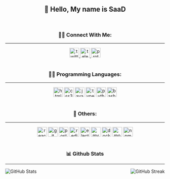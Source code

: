 <h2 align="center">👋 Hello, My name is SaaD</h2>

<br/>

<h3 align="center">🙋‍♂️ Connect With Me:</h3>
<hr/>

<div align="center">
  <a href="https://twitter.com/icl3y" target="_blank">
    <img height="30" src="https://img.shields.io/static/v1?message=Twitter&logo=twitter&label=&color=1DA1F2&logoColor=white&labelColor=&style=for-the-badge" alt="twitter logo"/>
  </a>
  <a href="https://t.me/icl3y" target="_blank">
    <img height="30" src="https://img.shields.io/static/v1?message=Telegram&logo=telegram&label=&color=2CA5E0&logoColor=white&labelColor=&style=for-the-badge" alt="telegram logo"/>
  </a>
  <a href="mailto:isaad7@protonmail.ch" target="_blank">
    <img height="30" src="https://img.shields.io/badge/ProtonMail-8B89CC?style=for-the-badge&logo=protonmail&logoColor=white" alt="proton mail logo"/>
  </a>
</div>

<br/>

<h3 align="center">👨‍💻 Programming Languages:</h3>
<hr/>

<div align="center">
  <img src="https://img.shields.io/badge/HTML5-E34F26?style=for-the-badge&logo=html5&logoColor=white" height="30" alt="html5 logo"/>
  <img src="https://img.shields.io/badge/CSS3-1572B6?style=for-the-badge&logo=css3&logoColor=white" height="30" alt="css3 logo"/>
  <img src="https://img.shields.io/badge/JavaScript-323330?style=for-the-badge&logo=javascript&logoColor=F7DF1E" height="30" alt="javascript logo"/>
  <img src="https://img.shields.io/badge/TypeScript-007ACC?style=for-the-badge&logo=typescript&logoColor=white" height="30" alt="typescript logo"/>
  <img src="https://img.shields.io/badge/Python-FFD43B?style=for-the-badge&logo=python&logoColor=blue" height="30" alt="python logo"/>
  <img src="https://img.shields.io/badge/Shell_Script-121011?style=for-the-badge&logo=gnu-bash&logoColor=white" height="30" alt="bash logo"/>
</div>

<br/>

<h3 align="center">🧰 Others:</h3>
<hr/>

<div align="center">
  <img src="https://img.shields.io/badge/React-20232A?style=for-the-badge&logo=react&logoColor=61DAFB" height="30" alt="react logo"/>
  <img src="https://img.shields.io/badge/GIT-E44C30?style=for-the-badge&logo=git&logoColor=white" height="30" alt="git logo"/>
  <img src="https://img.shields.io/badge/PostgreSQL-316192?style=for-the-badge&logo=postgresql&logoColor=white" height="30" alt="postgresql logo"/>
  <img src="https://img.shields.io/badge/redis-%23DD0031.svg?&style=for-the-badge&logo=redis&logoColor=white" height="30" alt="redis logo"/>
  <img src="https://img.shields.io/badge/Electron-2B2E3A?style=for-the-badge&logo=electron&logoColor=9FEAF9" height="30" alt="electron logo"/>
  <img src="https://img.shields.io/badge/MySQL-005C84?style=for-the-badge&logo=mysql&logoColor=white" height="30" alt="mysql logo"/>
  <img src="https://img.shields.io/badge/Docker-2CA5E0?style=for-the-badge&logo=docker&logoColor=white" height="30" alt="docker logo"/>
  <img src="https://img.shields.io/badge/MongoDB-4EA94B?style=for-the-badge&logo=mongodb&logoColor=white" height="30" alt="mongodb logo"/>
  <img src="https://img.shields.io/badge/npm-CB3837?style=for-the-badge&logo=npm&logoColor=white" height="30" alt="npm logo"/>
</div>

<br/>

<h3 align="center">📊 Github Stats</h3>
<hr/>

<div style="display: flex; justify-content: space-between;">
  <img src="https://github-readme-stats.vercel.app/api?username=iiGeek&show_icons=true&theme=nord" alt="GitHub Stats">
  <img src="https://github-readme-streak-stats.herokuapp.com/?user=iiGeek&theme=nord" alt="GitHub Streak">
</div>
